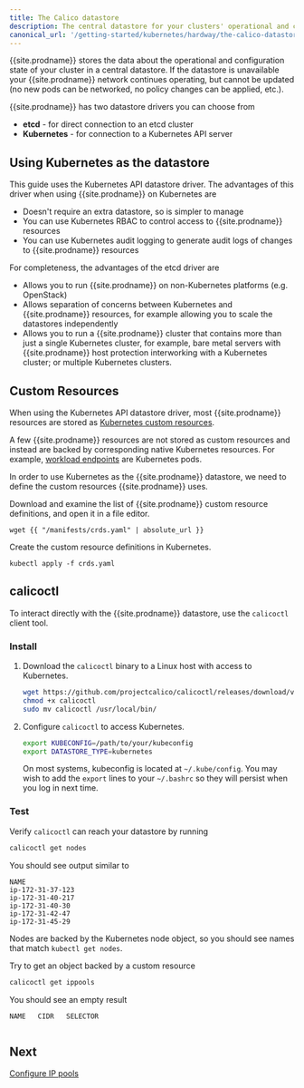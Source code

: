 ```yaml
---
title: The Calico datastore
description: The central datastore for your clusters' operational and configuration state.
canonical_url: '/getting-started/kubernetes/hardway/the-calico-datastore'
---
```


{{site.prodname}} stores the data about the operational and configuration state of your cluster in a central datastore. If the datastore is unavailable
your {{site.prodname}} network continues operating, but cannot be updated (no new pods can be networked, no policy changes can be applied, etc.).

{{site.prodname}} has two datastore drivers you can choose from

- **etcd** - for direct connection to an etcd cluster
- **Kubernetes** - for connection to a Kubernetes API server

## Using Kubernetes as the datastore

This guide uses the Kubernetes API datastore driver. The advantages of this driver when using {{site.prodname}} on Kubernetes are

- Doesn't require an extra datastore, so is simpler to manage
- You can use Kubernetes RBAC to control access to {{site.prodname}} resources
- You can use Kubernetes audit logging to generate audit logs of changes to {{site.prodname}} resources

For completeness, the advantages of the etcd driver are

- Allows you to run {{site.prodname}} on non-Kubernetes platforms (e.g. OpenStack)
- Allows separation of concerns between Kubernetes and {{site.prodname}} resources, for example allowing you to scale the datastores independently
- Allows you to run a {{site.prodname}} cluster that contains more than just a single Kubernetes cluster, for example, bare metal servers with {{site.prodname}}
  host protection interworking with a Kubernetes cluster; or multiple Kubernetes clusters.

## Custom Resources

When using the Kubernetes API datastore driver, most {{site.prodname}} resources are stored as
[Kubernetes custom resources](https://kubernetes.io/docs/concepts/extend-kubernetes/api-extension/custom-resources/).

A few {{site.prodname}} resources are not stored as custom resources and instead are backed by corresponding native Kubernetes resources. For example, [workload endpoints](/reference/resources/workloadendpoint) are Kubernetes pods.

In order to use Kubernetes as the {{site.prodname}} datastore, we need to define the custom resources {{site.prodname}} uses.

Download and examine the list of {{site.prodname}} custom resource definitions, and open it in a file editor.

```
wget {{ "/manifests/crds.yaml" | absolute_url }}
```

Create the custom resource definitions in Kubernetes.

```
kubectl apply -f crds.yaml
```

## calicoctl

To interact directly with the {{site.prodname}} datastore, use the `calicoctl` client tool.

### Install

1. Download the `calicoctl` binary to a Linux host with access to Kubernetes.

   ```bash
   wget https://github.com/projectcalico/calicoctl/releases/download/v3.8.0/calicoctl
   chmod +x calicoctl
   sudo mv calicoctl /usr/local/bin/
   ```

1. Configure `calicoctl` to access Kubernetes.

   ```bash
   export KUBECONFIG=/path/to/your/kubeconfig
   export DATASTORE_TYPE=kubernetes
   ```

   On most systems, kubeconfig is located at `~/.kube/config`. You may wish to add the `export` lines to your `~/.bashrc` so they will persist when you log in next time.


### Test

Verify `calicoctl` can reach your datastore by running

```bash
calicoctl get nodes
```

You should see output similar to

```
NAME
ip-172-31-37-123
ip-172-31-40-217
ip-172-31-40-30
ip-172-31-42-47
ip-172-31-45-29
```

Nodes are backed by the Kubernetes node object, so you should see names that match `kubectl get nodes`.

Try to get an object backed by a custom resource

```bash
calicoctl get ippools
```

You should see an empty result

```
NAME   CIDR   SELECTOR


```

## Next

[Configure IP pools](./configure-ip-pools)
